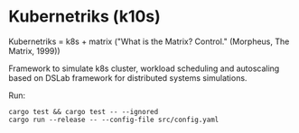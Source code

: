 # Kubernetriks (k10s)
Kubernetriks = k8s + matrix ("What is the Matrix? Control." (Morpheus, The Matrix, 1999))

Framework to simulate k8s cluster, workload scheduling and autoscaling based on DSLab framework for distributed systems simulations.

Run:
```
cargo test && cargo test -- --ignored
cargo run --release -- --config-file src/config.yaml
```
